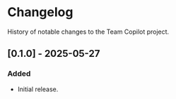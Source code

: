# Changelog

History of notable changes to the Team Copilot project.

## [0.1.0] - 2025-05-27
### Added
- Initial release.
